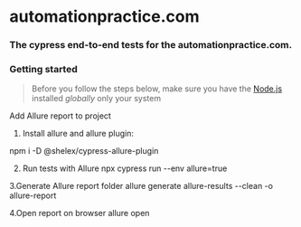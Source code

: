 # automationpractice.com

### The cypress end-to-end tests for the automationpractice.com.

### Getting started

> Before you follow the steps below, make sure you have the
[Node.js](https://nodejs.org/en/download/) installed _globally_ only your system

Add Allure report to project

1. Install allure and allure plugin: 

npm i -D @shelex/cypress-allure-plugin

2. Run tests with Allure
npx cypress run --env allure=true

3.Generate Allure report folder
allure generate allure-results --clean -o allure-report

4.Open report on browser
allure open